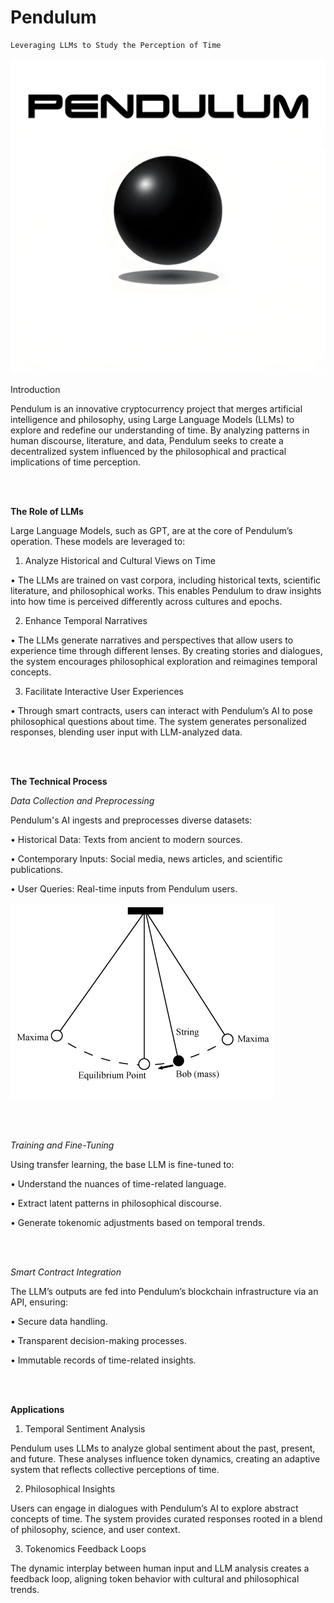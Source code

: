 # Pendulum
    Leveraging LLMs to Study the Perception of Time

![Pendulum Logo](https://github.com/PendulumAI/PendulumAI/blob/main/pendulum_logo.png "Pendulum Logo")

Introduction

Pendulum is an innovative cryptocurrency project that merges artificial intelligence and philosophy, using Large Language Models (LLMs) to explore and redefine our understanding of time. By analyzing patterns in human discourse, literature, and data, Pendulum seeks to create a decentralized system influenced by the philosophical and practical implications of time perception.

<br>
<br>

**The Role of LLMs**

Large Language Models, such as GPT, are at the core of Pendulum’s operation. These models are leveraged to:

1. Analyze Historical and Cultural Views on Time

• The LLMs are trained on vast corpora, including historical texts, scientific literature, and philosophical works. This enables Pendulum to draw insights into how time is perceived differently across cultures and epochs.

2. Enhance Temporal Narratives

• The LLMs generate narratives and perspectives that allow users to experience time through different lenses. By creating stories and dialogues, the system encourages philosophical exploration and reimagines temporal concepts.

3. Facilitate Interactive User Experiences

• Through smart contracts, users can interact with Pendulum’s AI to pose philosophical questions about time. The system generates personalized responses, blending user input with LLM-analyzed data.

<br>
<br>

**The Technical Process**


*Data Collection and Preprocessing*

Pendulum's AI ingests and preprocesses diverse datasets:

• Historical Data: Texts from ancient to modern sources.

• Contemporary Inputs: Social media, news articles, and scientific publications.

• User Queries: Real-time inputs from Pendulum users.

![Pendulum Image](https://github.com/PendulumAI/PendulumAI/blob/main/pendulum_figure.png "Pendulum Icon")

<br>
<br>

*Training and Fine-Tuning*

Using transfer learning, the base LLM is fine-tuned to:

• Understand the nuances of time-related language.

• Extract latent patterns in philosophical discourse.

• Generate tokenomic adjustments based on temporal trends.

<br>
<br>

*Smart Contract Integration*

The LLM’s outputs are fed into Pendulum’s blockchain infrastructure via an API, ensuring:

• Secure data handling.

• Transparent decision-making processes.

• Immutable records of time-related insights.

<br>
<br>

**Applications**

1. Temporal Sentiment Analysis

Pendulum uses LLMs to analyze global sentiment about the past, present, and future. These analyses influence token dynamics, creating an adaptive system that reflects collective perceptions of time.

2. Philosophical Insights

Users can engage in dialogues with Pendulum’s AI to explore abstract concepts of time. The system provides curated responses rooted in a blend of philosophy, science, and user context.

3. Tokenomics Feedback Loops

The dynamic interplay between human input and LLM analysis creates a feedback loop, aligning token behavior with cultural and philosophical trends.
